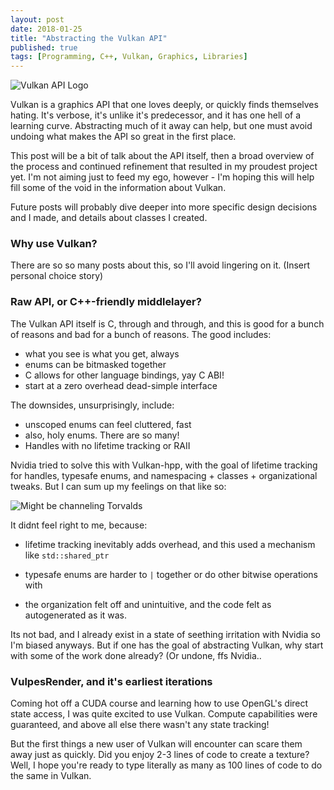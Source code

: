 ```yaml
---
layout: post
date: 2018-01-25
title: "Abstracting the Vulkan API"
published: true
tags: [Programming, C++, Vulkan, Graphics, Libraries]
---
```


![Vulkan API Logo](https://www.amd.com/system/files/48981-vulkan-logo-1260x709.png)

Vulkan is a graphics API that one loves deeply, or quickly finds themselves hating. It's verbose, it's
unlike it's predecessor, and it has one hell of a learning curve. Abstracting much of it away can help, but one must avoid undoing what makes the API so great in the first place.

This post will be a bit of talk about the API itself, then a broad overview of the process and continued refinement that resulted in my proudest project yet. I'm not aiming just to feed my ego, however - I'm hoping this will help fill some of the void in the information about Vulkan.

Future posts will probably dive deeper into more specific design decisions and I made, and details about classes I created.

### Why use Vulkan?

There are so so many posts about this, so I'll avoid lingering on it. (Insert personal choice story)

### Raw API, or C++-friendly middlelayer?

The Vulkan API itself is C, through and through, and this is good for a bunch of reasons and bad for a bunch of reasons. The good includes:

- what you see is what you get, always
- enums can be bitmasked together
- C allows for other language bindings, yay C ABI!
- start at a zero overhead dead-simple interface 

The downsides, unsurprisingly, include:

- unscoped enums can feel cluttered, fast 
- also, holy enums. There are so many!
- Handles with no lifetime tracking or RAII

Nvidia tried to solve this with Vulkan-hpp, with the goal of lifetime tracking for handles, typesafe enums, and namespacing + classes + organizational tweaks. But I can sum up my feelings on that like so:

![Might be channeling Torvalds](https://i.imgur.com/2qNqF2Y.jpg)

It didnt feel right to me, because:

- lifetime tracking inevitably adds overhead, and this used a mechanism like `std::shared_ptr`

- typesafe enums are harder to `|` together or do other bitwise operations with 

- the organization felt off and unintuitive, and the code felt as autogenerated as it was.

Its not bad, and I already exist in a state of seething irritation with Nvidia so I'm biased anyways. But if one has the goal of abstracting Vulkan, why start with some of the work done already? (Or undone, ffs Nvidia..

### VulpesRender, and it's earliest iterations

Coming hot off a CUDA course and learning how to use OpenGL's direct state access, I was quite excited to use Vulkan. Compute capabilities were guaranteed, and above all else there wasn't any state tracking! 

But the first things a new user of Vulkan will encounter can scare them away just as quickly. Did you enjoy 2-3 lines of code to create a texture? Well, I hope you're ready to type literally as many as 100 lines of code to do the same in Vulkan.
